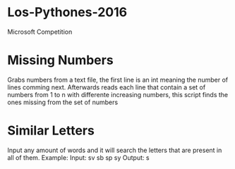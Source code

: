 # Los-Pythones-2016
Microsoft Competition

# Missing Numbers
Grabs numbers from a text file, the first line is an int meaning the number of lines comming next. Afterwards reads each line that contain a set of numbers from 1 to n with differente increasing numbers, this script finds the ones missing from the set of numbers

# Similar Letters
Input any amount of words and it will search the letters that are present in all of them.
Example:
Input: sv sb sp sy
Output: s
